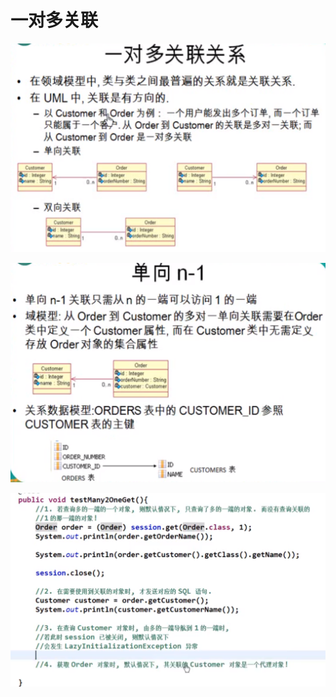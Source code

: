# 一对多关联

![](../.gitbook/assets/image%20%28138%29.png)

![](../.gitbook/assets/image%20%28133%29.png)

![](../.gitbook/assets/image%20%28141%29.png)

